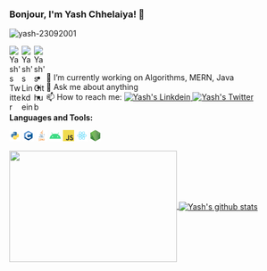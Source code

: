 ### Bonjour, I'm Yash Chhelaiya! 👋
<p align="left"> <img src="https://komarev.com/ghpvc/?username=yash-23092001&label=Views&color=blueviolet&style=plastic" alt="yash-23092001" /> </p>

<a href="https://x.com/YChhelaiya">
  <img align="left" alt="Yash's Twitter" width="22px" src="https://cdn.jsdelivr.net/npm/simple-icons@v3/icons/twitter.svg" />
</a>
<a href="https://www.linkedin.com/in/yash-chhelaiya/">
  <img align="left" alt="Yash's Linkdein" width="22px" src="https://cdn.jsdelivr.net/npm/simple-icons@v3/icons/linkedin.svg" />
</a>
<a href="https://github.com/yash-23092001">
  <img align="left" alt="Yash's Github" width="22px" src="https://cdn.jsdelivr.net/npm/simple-icons@v3/icons/github.svg" />
</a>

<!-- a normal html comment -->
<br/>
<br/>

<!-- - 🔭 I’m currently working on MERN --> 
- 🌱 I’m currently working on Algorithms, MERN, Java
- 💬 Ask me about anything
- 📫 How to reach me: <a href="https://www.linkedin.com/in/yash-chhelaiya/">
  <img alt="Yash's Linkdein" width="80px" src="https://img.shields.io/badge/LinkedIn-0077B5?style=for-the-badge&logo=linkedin&logoColor=white" />
</a>   <a href="https://x.com/YChhelaiya">
  <img alt="Yash's Twitter" width="22px" src="https://cdn.jsdelivr.net/npm/simple-icons@v3/icons/twitter.svg" />
</a>

<!--  - 😄 Pronouns: He/Him -->
<!-- - ⚡ Fun fact: ... -->


**Languages and Tools:**  

<code><img height="20" src="https://raw.githubusercontent.com/github/explore/80688e429a7d4ef2fca1e82350fe8e3517d3494d/topics/python/python.png"></code>
<code><img height="20" src="https://raw.githubusercontent.com/github/explore/80688e429a7d4ef2fca1e82350fe8e3517d3494d/topics/c/c.png"></code>
<code><img height="20" src="https://raw.githubusercontent.com/github/explore/80688e429a7d4ef2fca1e82350fe8e3517d3494d/topics/java/java.png"></code>
<code><img height="20" src="https://raw.githubusercontent.com/github/explore/80688e429a7d4ef2fca1e82350fe8e3517d3494d/topics/android/android.png"></code>
<code><img height="20" src="https://raw.githubusercontent.com/github/explore/80688e429a7d4ef2fca1e82350fe8e3517d3494d/topics/javascript/javascript.png"></code>
<code><img height="20" src="https://raw.githubusercontent.com/github/explore/80688e429a7d4ef2fca1e82350fe8e3517d3494d/topics/react/react.png"></code>
<code><img height="20" src="https://raw.githubusercontent.com/github/explore/80688e429a7d4ef2fca1e82350fe8e3517d3494d/topics/nodejs/nodejs.png"></code>    

<a href="https://github.com/yash-23092001">
  <img height="200" width="300" align="center" src="https://github-readme-stats.vercel.app/api/top-langs/?username=yash-23092001&theme=great-gatsby&layout=compact&langs_count=10" />
</a>
<a href="https://github.com/yash-23092001">
 <img height="350" width="500" align="center" src="https://github-readme-stats.vercel.app/api?username=yash-23092001&show_icons=true&theme=great-gatsby&line_height=27" alt="Yash's github stats"/>
</a>
